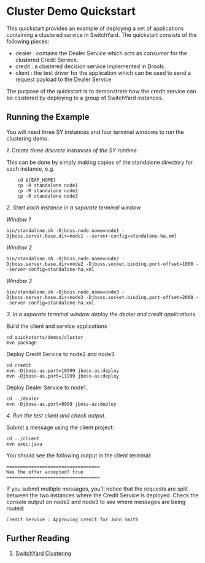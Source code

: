 # Cluster Demo Quickstart

This quickstart provides an example of deploying a set of applications containing a clustered service in SwitchYard.  The quickstart consists of the following pieces:

* dealer : contains the Dealer Service which acts as consumer for the clustered Credit Service.
* credit : a clustered decision service implemented in Drools.  
* client : the test driver for the application which can be used to send a request payload to the Dealer Service

The purpose of the quickstart is to demonstrate how the credit service can be clustered by deploying to a group of SwitchYard instances.  

## Running the Example

You will need three SY instances and four terminal windows to run the clustering demo.

*1. Create three discrete instances of the SY runtime.*

This can be done by simply making copies of the standalone directory for each instance, e.g.
```
    cd ${EAP_HOME}
    cp -R standalone node1
    cp -R standalone node2
    cp -R standalone node3
```

*2. Start each instance in a separate terminal window.*

_Window 1_

    bin/standalone.sh -Djboss.node.name=node1 -Djboss.server.base.dir=node1 --server-config=standalone-ha.xml

_Window 2_

    bin/standalone.sh -Djboss.node.name=node2 -Djboss.server.base.dir=node2 -Djboss.socket.binding.port-offset=1000 --server-config=standalone-ha.xml

_Window 3_

    bin/standalone.sh -Djboss.node.name=node3 -Djboss.server.base.dir=node3 -Djboss.socket.binding.port-offset=2000 --server-config=standalone-ha.xml

*3. In a separate terminal window deploy the dealer and credit applications.*

Build the client and service applications

    cd quickstarts/demos/cluster
    mvn package

Deploy Credit Service to node2 and node3.

    cd credit
    mvn -Djboss-as.port=10999 jboss-as:deploy
    mvn -Djboss-as.port=11999 jboss-as:deploy

Deploy Dealer Service to node1.

    cd ../dealer
    mvn -Djboss-as.port=9999 jboss-as:deploy

*4. Run the test client and check output.*

Submit a message using the client project:

    cd ../client
    mvn exec:java

You should see the following output in the client terminal:

    ==================================
    Was the offer accepted? true
    ==================================

If you submit multiple messages, you'll notice that the requests are split between the two instances where
the Credit Service is deployed.  Check the console output on node2 and node3 to see where messages are being routed:

    Credit Service : Approving credit for John Smith


## Further Reading

1. [SwitchYard Clustering](https://docs.jboss.org/author/display/SWITCHYARD/Clustering)
